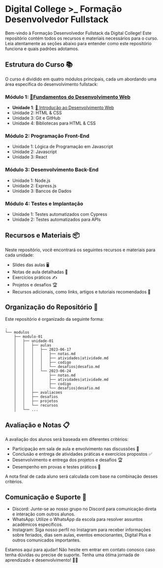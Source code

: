 # Digital College >_ Formação Desenvolvedor Fullstack

Bem-vindo à Formação Desenvolvedor Fullstack da Digital College! Este repositório contém todos os recursos e materiais necessários para o curso. Leia atentamente as seções abaixo para entender como este repositório funciona e quais padrões adotamos.

## Estrutura do Curso 📚

O curso é dividido em quatro módulos principais, cada um abordando uma área específica do desenvolvimento fullstack:

### Módulo 1: [📂Fundamentos do Desenvolvimento Web](./modulos/modulo-01/)

- **Unidade 1**: [📂 Introdução ao Desenvolvimento Web](./modulos/modulo-01/)
- Unidade 2: HTML & CSS
- Unidade 3: Git e GitHub
- Unidade 4: Bibliotecas para HTML & CSS

### Módulo 2: Programação Front-End

- Unidade 1: Lógica de Programação em Javascript
- Unidade 2: Javascript
- Unidade 3: React

### Módulo 3: Desenvolvimento Back-End

- Unidade 1: Node.js
- Unidade 2: Express.js
- Unidade 3: Bancos de Dados

### Módulo 4: Testes e Implantação

- Unidade 1: Testes automatizados com Cypress
- Unidade 2: Testes automatizados para APIs

## Recursos e Materiais 📦

Neste repositório, você encontrará os seguintes recursos e materiais para cada unidade:

- Slides das aulas 🖥️
- Notas de aula detalhadas 📝
- Exercícios práticos ✍️
- Projetos e desafios 🏆
- Recursos adicionais, como links, artigos e tutoriais recomendados 🔗

## Organização do Repositório 📂

Este repositório é organizado da seguinte forma:

```shell
.
└── modulos
    ├── modulo-01
    │   ├── unidade-01
    │   │   ├── aulas
    │   │   │   ├── 2023-06-17
    │   │   │   │   ├── notas.md
    │   │   │   │   ├── atividades|atividade.md
    │   │   │   │   ├── codigo
    │   │   │   │   └── desafios|desafio.md
    │   │   │   └── 2023-06-24
    │   │   │       ├── notas.md
    │   │   │       ├── atividades|atividade.md
    │   │   │       ├── codigo
    │   │   │       └── desafios|desafio.md 
    │   │   ├── avaliacoes
    │   │   ├── desafios
    │   │   ├── projetos
    │   │   └── recursos
    │   └── ...

```

## Avaliação e Notas 📋

A avaliação dos alunos será baseada em diferentes critérios:

- Participação em sala de aula e envolvimento nas discussões 👥
- Conclusão e entrega de atividades práticas e exercícios propostos ✅
- Desenvolvimento e entrega dos projetos e desafios 🏆
- Desempenho em provas e testes práticos 📝

A nota final de cada aluno será calculada com base na combinação desses critérios.

## Comunicação e Suporte 🤝

- Discord: Junte-se ao nosso grupo no Discord para comunicação direta e interação com outros alunos.
- WhatsApp: Utilize o WhatsApp da escola para resolver assuntos acadêmicos específicos.
- Instagram: Siga nosso perfil no Instagram para receber informações sobre feriados, dias sem aulas, eventos emocionantes, Digital Plus e outros comunicados importantes.

Estamos aqui para ajudar! Não hesite em entrar em contato conosco caso tenha dúvidas ou precise de suporte. Tenha uma ótima jornada de aprendizado e desenvolvimento! 🎉🚀
